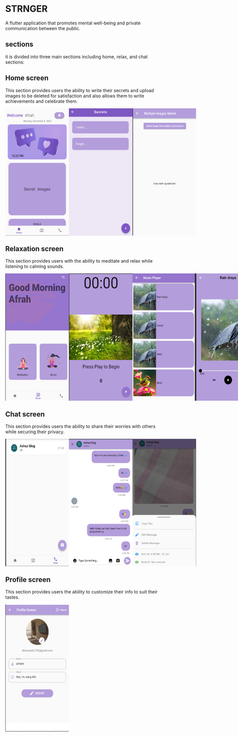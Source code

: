 # STRNGER

A flutter application that promotes mental well-being and private communication between the public.

## sections
it is divided into three main sections including home, relax, and chat sections:
## Home screen
This section provides users the ability to write their secrets and upload images to be deleted for satisfaction and also allows them to write achievements and celebrate them.
<div style="display: flex; justify-content: space-between;">
<img src="home.png" alt="App Screenshot" width="200" height="400">
<img src="write secrets.png" alt="App Screenshot" width="200" height="400">
  <img src="select images.png" alt="App Screenshot" width="200" height="400">
</div>

## Relaxation screen
This section provides users with the ability to meditate and relax while listening to calming sounds.
<div style="display: flex; justify-content: space-between;">
<img src="relax.png" alt="App Screenshot" width="200" height="400">
  <img src="meditation.png" alt="App Screenshot" width="200" height="400">
<img src="song list.png" alt="App Screenshot" width="200" height="400">
  <img src="music play.png" alt="App Screenshot" width="200" height="400">
</div>

## Chat screen
This section provides users the ability to share their worries with others while securing their privacy.

<div style="display: flex; justify-content: space-between;">
<img src="chats.png" alt="App Screenshot" width="200" height="400">
  <img src="messages.png" alt="App Screenshot" width="200" height="400">
<img src="options.png" alt="App Screenshot" width="200" height="400">
</div>

## Profile screen
This section provides users the ability to customize their info to suit their tastes.

<img src="profile.png" alt="App Screenshot" width="200" height="400">
